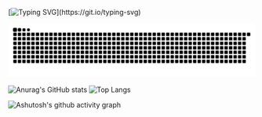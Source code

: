 [![Typing SVG](https://readme-typing-svg.demolab.com?font=Fira+Code&weight=500&size=22&pause=5000&center=true&width=435&lines=Hello+world!;I+'m+cen!)](https://git.io/typing-svg)
 <!--滚动打字效果--> 

<picture>
  <source media="(prefers-color-scheme: dark)" srcset="https://raw.githubusercontent.com/cenxiaowei2004/cenxiaowei2004/output/github-contribution-grid-snake-dark.svg">
  <source media="(prefers-color-scheme: light)" srcset="https://raw.githubusercontent.com/cenxiaowei2004/cenxiaowei2004/output/github-contribution-grid-snake.svg">
  <img alt="github contribution grid snake animation" src="https://raw.githubusercontent.com/cenxiaowei2004/cenxiaowei2004/output/github-contribution-grid-snake.svg">
</picture>



![Anurag's GitHub stats](https://github-readme-stats.vercel.app/api?username=cenxiaowei2004)      ![Top Langs](https://github-readme-stats.vercel.app/api/top-langs/?username=cenxiaowei2004&layout=compact)
 <!--提交信息统计--> 

 <!--语言信息统计--> 

![Ashutosh's github activity graph](https://github-readme-activity-graph.vercel.app/graph?username=cenxiaowei2004&theme="github-light"&bg_color=fffff0)
 <!--提交信息折线图-->


 




